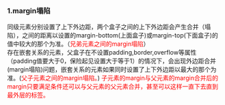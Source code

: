 
### 1.margin塌陷
同级元素分别设置了上下外边距，两个盒子之间的上下外边距会产生合并（塌陷），之间的距离以设置的margin-bottom(上面盒子)或margin-top(下面盒子)的值中较大的那个为准。（<font color=red>兄弟元素之间的margin塌陷</font>）<br>
存在嵌套关系的元素，父盒子在不设置padding,border,overflow等属性（padding值要大于0，保险起见设置大于等于1）的情况下，会出现外边距合并(margin塌陷)问题，嵌套关系的元素如果同时设置了上下外边距以最大的那个为准。(<font color=red>父子元素之间的margin塌陷。</font>) <font color=red>子元素的margin与父元素的margin合并后的margin只要满足条件还可以与父元素的父元素合并，甚至可以这样一直下去直到最外层的<body>标签。</font>












